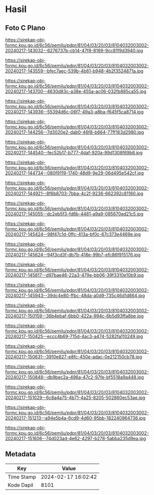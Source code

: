 # Hasil

## Foto C Plano

https://sirekap-obj-formc.kpu.go.id/6c56/pemilu/pdpr/81/04/03/20/03/8104032003002-20240217-143032--6276737b-cb14-47f8-8169-9cc81f9d3940.jpg

https://sirekap-obj-formc.kpu.go.id/6c56/pemilu/pdpr/81/04/03/20/03/8104032003002-20240217-143559--bfec7aec-539b-4b61-b948-4b2f3524871a.jpg

https://sirekap-obj-formc.kpu.go.id/6c56/pemilu/pdpr/81/04/03/20/03/8104032003002-20240217-143700--4630d83c-a38e-455a-ac06-032fb885ca55.jpg

https://sirekap-obj-formc.kpu.go.id/6c56/pemilu/pdpr/81/04/03/20/03/8104032003002-20240217-143936--55394d6c-06f7-49a3-a8ba-f645f5ca8714.jpg

https://sirekap-obj-formc.kpu.go.id/6c56/pemilu/pdpr/81/04/03/20/03/8104032003002-20240217-144256--7d3020e2-dab0-46f8-b664-77ff163d2980.jpg

https://sirekap-obj-formc.kpu.go.id/6c56/pemilu/pdpr/81/04/03/20/03/8104032003002-20240217-144540--fec52b17-b777-4daf-920a-99d1308f69b6.jpg

https://sirekap-obj-formc.kpu.go.id/6c56/pemilu/pdpr/81/04/03/20/03/8104032003002-20240217-144734--080f9119-1740-48d9-9e29-06d495e542cf.jpg

https://sirekap-obj-formc.kpu.go.id/6c56/pemilu/pdpr/81/04/03/20/03/8104032003002-20240217-144921--8f6b8703-7bba-4c2f-9236-662392c81160.jpg

https://sirekap-obj-formc.kpu.go.id/6c56/pemilu/pdpr/81/04/03/20/03/8104032003002-20240217-145055--dc2eb5f3-fd8b-4481-a9a9-085670ed21c5.jpg

https://sirekap-obj-formc.kpu.go.id/6c56/pemilu/pdpr/81/04/03/20/03/8104032003002-20240217-145424--98f47c1d-0ffc-413a-bf0c-67c373e4469e.jpg

https://sirekap-obj-formc.kpu.go.id/6c56/pemilu/pdpr/81/04/03/20/03/8104032003002-20240217-145624--94f3cd3f-db7b-418e-99b7-efc86f915176.jpg

https://sirekap-obj-formc.kpu.go.id/6c56/pemilu/pdpr/81/04/03/20/03/8104032003002-20240217-145817--d97bae46-22a3-479e-bb06-39f3310e10b9.jpg

https://sirekap-obj-formc.kpu.go.id/6c56/pemilu/pdpr/81/04/03/20/03/8104032003002-20240217-145943--39dc4e80-ffbc-48da-a0d9-735c46d1d864.jpg

https://sirekap-obj-formc.kpu.go.id/6c56/pemilu/pdpr/81/04/03/20/03/8104032003002-20240217-150159--36b4ebaf-6bb0-422a-994c-6b5d93ffa8be.jpg

https://sirekap-obj-formc.kpu.go.id/6c56/pemilu/pdpr/81/04/03/20/03/8104032003002-20240217-150425--eccc4b69-715d-4ac3-a474-5282fa110249.jpg

https://sirekap-obj-formc.kpu.go.id/6c56/pemilu/pdpr/81/04/03/20/03/8104032003002-20240217-150631--3910e827-e8fc-450e-adac-0e212150cb78.jpg

https://sirekap-obj-formc.kpu.go.id/6c56/pemilu/pdpr/81/04/03/20/03/8104032003002-20240217-150848--db9bec2a-496a-47c2-97fe-bf5518a9a448.jpg

https://sirekap-obj-formc.kpu.go.id/6c56/pemilu/pdpr/81/04/03/20/03/8104032003002-20240217-151029--6c8a4a75-4b71-4a25-8205-502860ec53ae.jpg

https://sirekap-obj-formc.kpu.go.id/6c56/pemilu/pdpr/81/04/03/20/03/8104032003002-20240217-151213--a94e5b4a-6cd9-4d60-95bb-182240964736.jpg

https://sirekap-obj-formc.kpu.go.id/6c56/pemilu/pdpr/81/04/03/20/03/8104032003002-20240217-151606--74d023ad-4e62-4297-b278-5abba235d9ea.jpg


## Metadata

| Key        | Value               |
| ---------- | ------------------- |
| Time Stamp | 2024-02-17 16:02:42 |
| Kode Dapil | 8101                |



